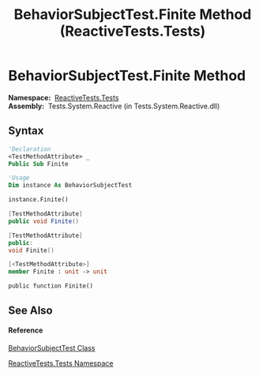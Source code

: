 ﻿---
title: BehaviorSubjectTest.Finite Method  (ReactiveTests.Tests)
TOCTitle: Finite Method
ms:assetid: M:ReactiveTests.Tests.BehaviorSubjectTest.Finite
ms:mtpsurl: https://msdn.microsoft.com/en-us/library/reactivetests.tests.behaviorsubjecttest.finite(v=VS.103)
ms:contentKeyID: 36620836
ms.date: 06/28/2011
mtps_version: v=VS.103
f1_keywords:
- ReactiveTests.Tests.BehaviorSubjectTest.Finite
dev_langs:
- CSharp
- JScript
- VB
- FSharp
- c++
---

# BehaviorSubjectTest.Finite Method

**Namespace:**  [ReactiveTests.Tests](hh289046\(v=vs.103\).md)  
**Assembly:**  Tests.System.Reactive (in Tests.System.Reactive.dll)

## Syntax

``` vb
'Declaration
<TestMethodAttribute> _
Public Sub Finite
```

``` vb
'Usage
Dim instance As BehaviorSubjectTest

instance.Finite()
```

``` csharp
[TestMethodAttribute]
public void Finite()
```

``` c++
[TestMethodAttribute]
public:
void Finite()
```

``` fsharp
[<TestMethodAttribute>]
member Finite : unit -> unit 
```

``` jscript
public function Finite()
```

## See Also

#### Reference

[BehaviorSubjectTest Class](hh314917\(v=vs.103\).md)

[ReactiveTests.Tests Namespace](hh289046\(v=vs.103\).md)

